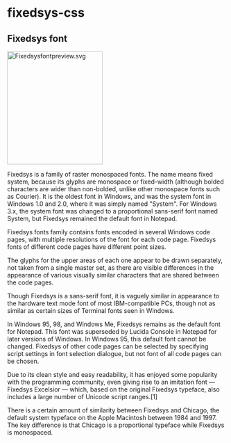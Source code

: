 # fixedsys-css

## Fixedsys font

<img alt="Fixedsysfontpreview.svg" src="//upload.wikimedia.org/wikipedia/commons/thumb/e/e6/Fixedsysfontpreview.svg/220px-Fixedsysfontpreview.svg.png" decoding="async" width="220" height="260" srcset="//upload.wikimedia.org/wikipedia/commons/thumb/e/e6/Fixedsysfontpreview.svg/330px-Fixedsysfontpreview.svg.png 1.5x, //upload.wikimedia.org/wikipedia/commons/thumb/e/e6/Fixedsysfontpreview.svg/440px-Fixedsysfontpreview.svg.png 2x" data-file-width="396" data-file-height="468">

Fixedsys is a family of raster monospaced fonts. The name means fixed system, because its glyphs are monospace or fixed-width (although bolded characters are wider than non-bolded, unlike other monospace fonts such as Courier). It is the oldest font in Windows, and was the system font in Windows 1.0 and 2.0, where it was simply named "System". For Windows 3.x, the system font was changed to a proportional sans-serif font named System, but Fixedsys remained the default font in Notepad.

Fixedsys fonts family contains fonts encoded in several Windows code pages, with multiple resolutions of the font for each code page. Fixedsys fonts of different code pages have different point sizes.

The glyphs for the upper areas of each one appear to be drawn separately, not taken from a single master set, as there are visible differences in the appearance of various visually similar characters that are shared between the code pages.

Though Fixedsys is a sans-serif font, it is vaguely similar in appearance to the hardware text mode font of most IBM-compatible PCs, though not as similar as certain sizes of Terminal fonts seen in Windows.

In Windows 95, 98, and Windows Me, Fixedsys remains as the default font for Notepad. This font was superseded by Lucida Console in Notepad for later versions of Windows. In Windows 95, this default font cannot be changed. Fixedsys of other code pages can be selected by specifying script settings in font selection dialogue, but not font of all code pages can be chosen.

Due to its clean style and easy readability, it has enjoyed some popularity with the programming community, even giving rise to an imitation font — Fixedsys Excelsior — which, based on the original Fixedsys typeface, also includes a large number of Unicode script ranges.[1]

There is a certain amount of similarity between Fixedsys and Chicago, the default system typeface on the Apple Macintosh between 1984 and 1997. The key difference is that Chicago is a proportional typeface while Fixedsys is monospaced.
